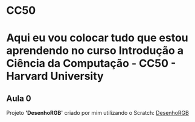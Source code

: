 # CC50
<h1>Aqui eu vou colocar tudo que estou aprendendo no curso Introdução a Ciência da Computação - CC50 - Harvard University</h1>

<h2>Aula 0</h2>
<p>Projeto <strong>'DesenhoRGB'</strong> criado por mim utilizando o Scratch: <a href="https://scratch.mit.edu/projects/925041902">DesenhoRGB</a>
